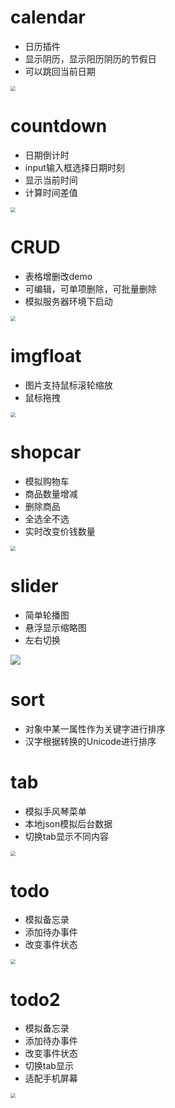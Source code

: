 # calendar
- 日历插件
- 显示阴历，显示阳历阴历的节假日
- 可以跳回当前日期
<img src="./readmeimg/img001.png" style="zoom:50%;">

# countdown
- 日期倒计时
- input输入框选择日期时刻
- 显示当前时间
- 计算时间差值
<img src="./readmeimg/img009.png" style="zoom:50%;">

# CRUD
- 表格增删改demo
- 可编辑，可单项删除，可批量删除
- 模拟服务器环境下启动
<img src="./readmeimg/img002.png" style="zoom:50%;">

# imgfloat
- 图片支持鼠标滚轮缩放
- 鼠标拖拽
<img src="./readmeimg/img003.png" style="zoom:50%;">

# shopcar
- 模拟购物车
- 商品数量增减
- 删除商品
- 全选全不选
- 实时改变价钱数量
<img src="./readmeimg/img004.png" style="zoom:50%;">

# slider
- 简单轮播图
- 悬浮显示缩略图
- 左右切换
<img src="./readmeimg/img008.png" style="zoom:100%;">

# sort
- 对象中某一属性作为关键字进行排序
- 汉字根据转换的Unicode进行排序

# tab
- 模拟手风琴菜单
- 本地json模拟后台数据
- 切换tab显示不同内容
<img src="./readmeimg/img007.png" style="zoom:50%;">

# todo
- 模拟备忘录
- 添加待办事件
- 改变事件状态
<img src="./readmeimg/img005.png" style="zoom:50%;">

# todo2
- 模拟备忘录
- 添加待办事件
- 改变事件状态
- 切换tab显示
- 适配手机屏幕
<img src="./readmeimg/img006.png" style="zoom:50%;">

